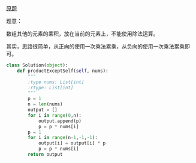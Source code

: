 [原题](https://leetcode.com/problems/product-of-array-except-self/)

题意：

数组其他的元素的乘积，放在当前的元素上，不能使用除法运算。


其实，思路很简单，从正向的使用一次乘法累乘，从负向的使用一次乘法累乘即可。

```Python
class Solution(object):
    def productExceptSelf(self, nums):
        """
        :type nums: List[int]
        :rtype: List[int]
        """
        p = 1
        n = len(nums)
        output = []
        for i in range(0,n):
            output.append(p)
            p = p * nums[i]
        p = 1
        for i in range(n-1,-1,-1):
            output[i] = output[i] * p
            p = p * nums[i]
        return output
```